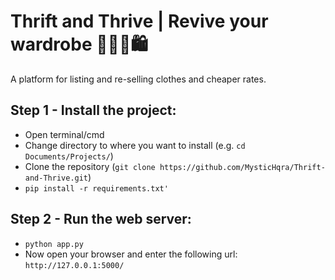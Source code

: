 # Thrift and Thrive | Revive your wardrobe 👕👗🛒🛍️
A platform for listing and re-selling clothes and cheaper rates.

## Step 1 - Install the project:
- Open terminal/cmd
- Change directory to where you want to install (e.g. `cd Documents/Projects/`)
- Clone the repository (`git clone https://github.com/MysticHqra/Thrift-and-Thrive.git`)
- `pip install -r requirements.txt'`

## Step 2 - Run the web server:
- `python app.py`
- Now open your browser and enter the following url: `http://127.0.0.1:5000/`
